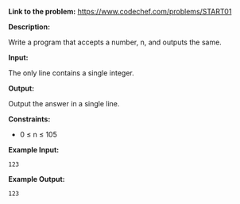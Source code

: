 **Link to the problem:** https://www.codechef.com/problems/START01

**Description:**

Write a program that accepts a number, n, and outputs the same.

**Input:**

The only line contains a single integer.

**Output:**

Output the answer in a single line.

**Constraints:**

- 0 ≤ n ≤ 105


**Example Input:**
```
123
```

**Example Output:**
```
123
```

